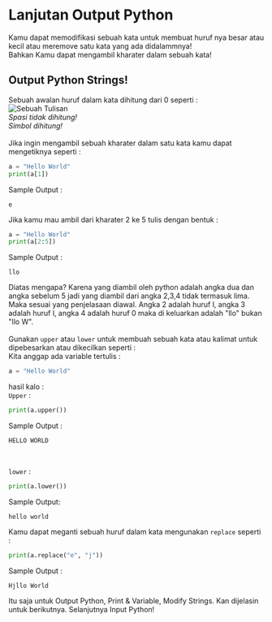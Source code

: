 # Lanjutan Output Python
Kamu dapat memodifikasi sebuah kata untuk membuat huruf nya besar atau kecil atau meremove satu kata yang ada didalammnya!<br>
Bahkan Kamu dapat mengambil kharater dalam sebuah kata!<br>
## Output Python Strings!<br>
Sebuah awalan huruf dalam kata dihitung dari 0 seperti :<br>
![Sebuah Tulisan](https://github.com/zansen000/Program-Languages-Introduction/assets/95951004/4f8bf649-aef4-49bc-b6ea-3165ae029177)<br>
*Spasi tidak dihitung!* <br>
*Simbol dihitung!*<br>
<br>
 Jika ingin mengambil sebuah kharater dalam satu kata kamu dapat mengetiknya seperti :<br>
 ```py
a = "Hello World"
print(a[1])
```

Sample Output : <br>
```
e
```
Jika kamu mau ambil dari kharater 2 ke 5 tulis dengan bentuk : <br>
```py
a = "Hello World"
print(a[2:5])
```
Sample Output :<br>
```
llo
```
Diatas mengapa? Karena yang diambil oleh python adalah angka dua dan angka sebelum 5 jadi yang diambil dari angka 2,3,4 tidak termasuk lima.<br>
Maka sesuai yang penjelasaan diawal. Angka 2 adalah huruf l, angka 3 adalah huruf l, angka 4 adalah huruf 0 maka di keluarkan adalah "llo" bukan "llo W".<br>
<br>
Gunakan `upper` atau `lower` untuk membuah sebuah kata atau kalimat untuk dipebesarkan atau dikecilkan seperti :<br>
Kita anggap ada variable tertulis :<br>
```py
a = "Hello World"
```
hasil kalo :<br>
`Upper` : <br>
```py
print(a.upper())
```
Sample Output :<br>
```
HELLO WORLD
```
<br>

`lower` : <br>
```py
print(a.lower())
```
Sample Output:<br>
```
hello world
```
Kamu dapat meganti sebuah huruf dalam kata mengunakan `replace` seperti : <br>
```py
print(a.replace("e", "j"))
```
Sample Output :<br>
```
Hjllo World
```

Itu saja untuk Output Python, Print & Variable, Modify Strings. Kan dijelasin untuk berikutnya. Selanjutnya Input Python!<br>
